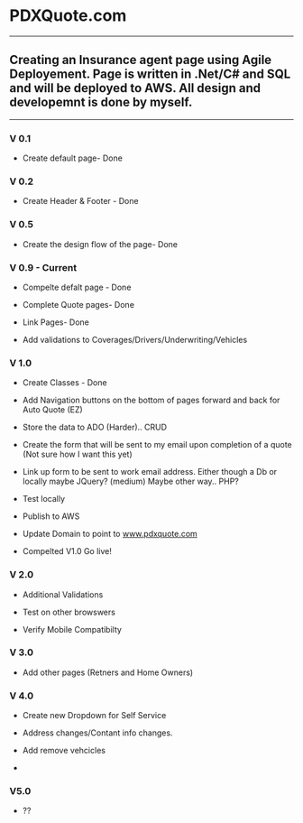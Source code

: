 # PDXQuote.com
***

## Creating an Insurance agent page using Agile Deployement. Page is written in .Net/C# and SQL and will be deployed to  AWS. All design and developemnt is done by myself.

***

### V 0.1

- Create default page- Done

### V 0.2

- Create Header & Footer - Done

### V 0.5

- Create the design flow of the page- Done

### V 0.9 - Current

- Compelte defalt page - Done

- Complete Quote pages- Done

- Link Pages- Done

- Add validations to Coverages/Drivers/Underwriting/Vehicles

### V 1.0

- Create Classes - Done

- Add Navigation buttons on the bottom of pages forward and back for Auto Quote (EZ)

- Store the data to ADO (Harder).. CRUD

- Create the form that will be sent to my email upon completion of a quote (Not sure how I want this yet)

- Link up form to be sent to work email address. Either though a Db or locally maybe JQuery? (medium) Maybe other way.. PHP?

- Test locally

- Publish to AWS

- Update Domain to point to www.pdxquote.com

- Compelted V1.0 Go live!

### V 2.0

- Additional Validations

- Test on other browswers

- Verify Mobile Compatibilty


### V 3.0

- Add other pages (Retners and Home Owners)


### V 4.0

- Create new Dropdown for Self Service

- Address changes/Contant info changes.

- Add remove vehcicles

- 

### V5.0

- ??
